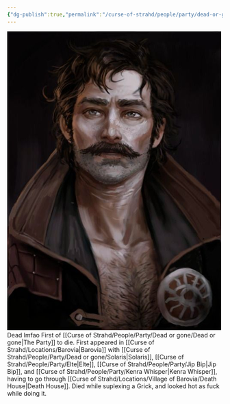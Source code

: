 ```yaml
---
{"dg-publish":true,"permalink":"/curse-of-strahd/people/party/dead-or-gone/crash-fistfight/"}
---
```


![CrashFistfight.jpg|500](/img/user/Curse%20of%20Strahd/Images/CrashFistfight.jpg)
Dead lmfao
First of [[Curse of Strahd/People/Party/Dead or gone/Dead or gone\|The Party]] to die.
First appeared in [[Curse of Strahd/Locations/Barovia\|Barovia]] with [[Curse of Strahd/People/Party/Dead or gone/Solaris\|Solaris]], [[Curse of Strahd/People/Party/Elte\|Elte]], [[Curse of Strahd/People/Party/Jip Bip\|Jip Bip]], and [[Curse of Strahd/People/Party/Kenra Whisper\|Kenra Whisper]], having to go through [[Curse of Strahd/Locations/Village of Barovia/Death House\|Death House]].
Died while suplexing a Grick, and looked hot as fuck while doing it.